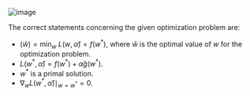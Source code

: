 ![image](https://user-images.githubusercontent.com/89120960/232237478-d20c747e-e5ae-4730-bc79-ae2f0afc056a.png)



The correct statements concerning the given optimization problem are:

- $(\hat{w}) = \min_{w} \ L(w, \hat{\alpha}) = f(w^*)$, where $\hat{w}$ is the optimal value of $w$ for the optimization problem.
- $L(w^*, \hat{\alpha}) = f(w^*) + \hat{\alpha} g(w^*)$.
- $w^*$ is a primal solution.
- $\nabla_w L(w^*, \hat{\alpha}) \mid_{w=w^*} = 0$.
